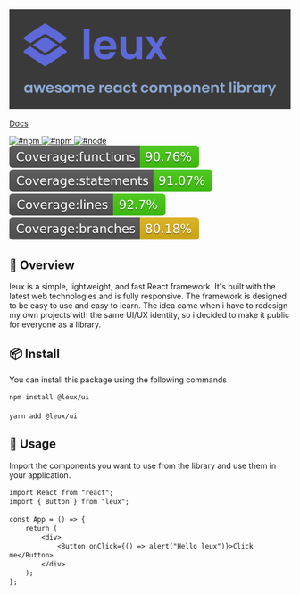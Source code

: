 <img alt="Github panel" src="./Github.png">

<br/>

[Docs](https://leux.vercel.app/)

<a href="https://www.npmjs.com/package/leux" target="\_parent">
  <img alt="#npm" src="https://img.shields.io/npm/v/leux">
</a>
<a href="https://www.npmjs.com/package/leux" target="\_parent">
  <img alt="#npm" src="https://img.shields.io/npm/dm/leux">
</a>
<a href="https://nodejs.org/en/blog/release/v14.17.3/" target="\_parent">
  <img alt="#node" src="https://img.shields.io/badge/node-%3D%3E16.14.0-purple">
</a>

<div>
	<img src="./coverage/badge-functions.svg">
	<img src="./coverage/badge-statements.svg">
	<img src="./coverage/badge-lines.svg">
	<img src="./coverage/badge-branches.svg">
</div>

## 🎈 Overview

leux is a simple, lightweight, and fast React framework. It's built with the latest web technologies and is fully responsive.
The framework is designed to be easy to use and easy to learn.
The idea came when i have to redesign my own projects with the same UI/UX identity, so i decided to make it public for everyone as a library.

## 📦 Install

You can install this package using the following commands

```bash
npm install @leux/ui

yarn add @leux/ui
```

## 🚀 Usage

Import the components you want to use from the library and use them in your application.

```tsx
import React from "react";
import { Button } from "leux";

const App = () => {
	return (
		<div>
			<Button onClick={() => alert("Hello leux")}>Click me</Button>
		</div>
	);
};
```
